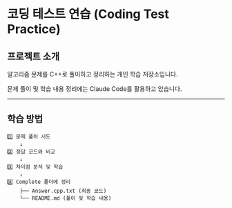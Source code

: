 # 코딩 테스트 연습 (Coding Test Practice)

## 프로젝트 소개
알고리즘 문제를 C++로 풀이하고 정리하는 개인 학습 저장소입니다.

문제 풀이 및 학습 내용 정리에는 Claude Code를 활용하고 있습니다.

---

## 학습 방법
```
1️⃣ 문제 풀이 시도
    ↓
2️⃣ 정답 코드와 비교
    ↓
3️⃣ 차이점 분석 및 학습
    ↓
4️⃣ Complete 폴더에 정리
    ├── Answer.cpp.txt (최종 코드)
    └── README.md (풀이 및 학습 내용)
```